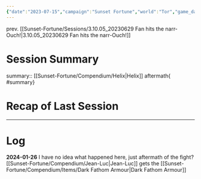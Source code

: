 ```yaml
---
{"date":"2023-07-15","campaign":"Sunset Fortune","world":"Tor","game_date":null,"type":"session/sf","location":"Candlekeep,Saltmarsh","characters":["Jean-Luc","Deejhai","Xhang"],"tags":null,"icon":"FasFileLines","dg-publish":true,"permalink":"/sunset-fortune/sessions/3-10-06-20230715-the-lost-session/","dgPassFrontmatter":true,"created":"2024-01-27T13:27:35.662+10:30","updated":"2025-08-21T12:52:41.253+09:30"}
---
```


prev. [[Sunset-Fortune/Sessions/3.10.05_20230629 Fan hits the narr-Ouch!\|3.10.05_20230629 Fan hits the narr-Ouch!]]
# Session Summary
summary:: [[Sunset-Fortune/Compendium/Helix\|Helix]] aftermath{ #summary}

# Recap of Last Session

---
# Log
**2024-01-26** 
I have no idea what happened here, just aftermath of the fight?
[[Sunset-Fortune/Compendium/Jean-Luc\|Jean-Luc]] gets the [[Sunset-Fortune/Compendium/Items/Dark Fathom Armour\|Dark Fathom Armour]]